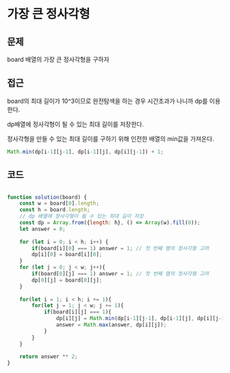 # 가장 큰 정사각형

## 문제
board 배열의 가장 큰 정사각형을 구하자

## 접근
board의 최대 길이가 10^3이므로 완전탐색을 하는 경우 시간초과가 나니까 dp를 이용한다. 

dp배열에 정사각형이 될 수 있는 최대 길이를 저장한다.

정사각형을 만들 수 있는 최대 길이를 구하기 위해 인전한 배열의 min값을 가져온다.
```jsx
Math.min(dp[i-1][j-1], dp[i-1][j], dp[i][j-1]) + 1;
```

## 코드

```jsx

function solution(board) {
    const w = board[0].length;
    const h = board.length;
    // dp 배열에 정사각형이 될 수 있는 최대 길이 저장
    const dp = Array.from({length: h}, () => Array(w).fill(0)); 
    let answer = 0;
    
    for (let i = 0; i < h; i++) {
        if(board[i][0] === 1) answer = 1; // 첫 번째 행의 정사각형 고려
        dp[i][0] = board[i][0];
    }
    for (let j = 0; j < w; j++){
        if(board[0][j] === 1) answer = 1; // 첫 번째 열의 정사각형 고려
        dp[0][j] = board[0][j];
    }
    
    for(let i = 1; i < h; i += 1){
        for(let j = 1; j < w; j += 1){
            if(board[i][j] === 1){
                dp[i][j] = Math.min(dp[i-1][j-1], dp[i-1][j], dp[i][j-1]) + 1;
                answer = Math.max(answer, dp[i][j]);
            }
        }
    }
    
    return answer ** 2;
}
```
